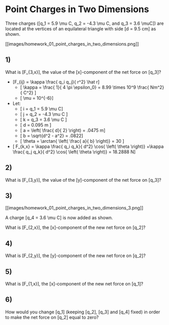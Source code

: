 # Point Charges in Two Dimensions

Three charges (\[q_1 = 5.9 \mu C, q_2 = -4.3 \mu C, and q_3 = 3.6 \muC\]) 
are located at the vertices of an equilateral triangle with 
side \[d = 9.5 cm\] as shown.

[[images/homework_01_point_charges_in_two_dimensions.png]]

## 1)

 What is \[F_{3,x}\], the value of the \[x\]-component of the net force on \[q_3\]?


* \[F_{ij} = \kappa \frac{ q_i q_j}{ r^2} \hat r\]
  * \[ \kappa = \frac{ 1}{ 4 \pi \epsilon_0} = 8.99 \times 10^9 \frac{ Nm^2}{ C^2} \]
  * \[ \mu = 10^{-6}\]
* Let:
  * \[ i = q_1 = 5.9 \mu C\]
  * \[ j = q_2 = -4.3 \mu C \]
  * \[ k = q_3 = 3.6 \mu C \]
  * \[ d = 0.095 m \]
  * \[ a = \left( \frac{ d}{ 2} \right) = .0475 m\]
  * \[ b = \sqrt{d^2 - a^2} = .0822\]
  * \[ \theta = \arctan{ \left( \frac{ a}{ b} \right)} = 30 \]
* \[ F_{k,x} = \kappa \frac{ q_i q_k}{ d^2} \cos{ \left( \theta \right)} +\kappa \frac{ q_j q_k}{ d^2} \cos{ \left( \theta \right)} = 18.2888 N\]

## 2)

What is \[F_{3,y}\], the value of the \[y\]-component of the net force on \[q_3\]?

## 3)

[[images/homework_01_point_charges_in_two_dimensions_3.png]]

A charge \[q_4 = 3.6 \mu C\] is now added as shown.

What is \[F_{2,x}\], the \[x\]-component of the new net force on \[q_2\]?

## 4)

What is \[F_{2,y}\], the \[y\]-component of the new net force on \[q_2\]?

## 5)

What is \[F_{1,x}\], the \[x\]-component of the new net force on \[q_1\]?

## 6)

How would you change \[q_1\] (keeping \[q_2\], \[q_3\] and \[q_4\] fixed) in order to make the net force on \[q_2\] equal to zero?
